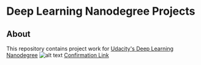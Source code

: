 # Deep Learning Nanodegree Projects

## About
This repository contains project work for [Udacity's Deep Learning Nanodegree](https://www.udacity.com/course/deep-learning-nanodegree--nd101)
![alt text](https://github.com/LilNader/UdacityDLNanodegree/blob/master/certificate.PNG)
[Confirmation Link](https://confirm.udacity.com/7379KR7J)
